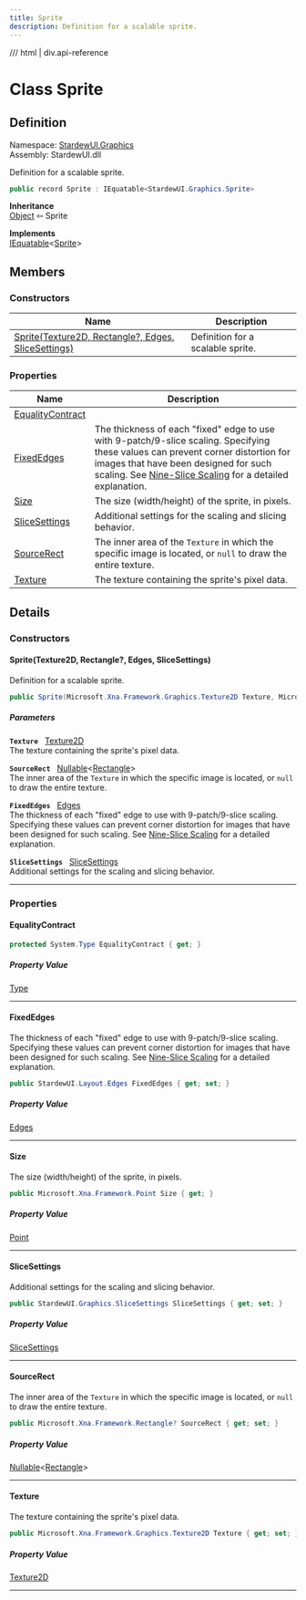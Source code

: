 ```yaml
---
title: Sprite
description: Definition for a scalable sprite.
---
```


<link rel="stylesheet" href="/StardewUI/stylesheets/reference.css" />

/// html | div.api-reference

# Class Sprite

## Definition

<div class="api-definition" markdown>

Namespace: [StardewUI.Graphics](index.md)  
Assembly: StardewUI.dll  

</div>

Definition for a scalable sprite.

```cs
public record Sprite : IEquatable<StardewUI.Graphics.Sprite>
```

**Inheritance**  
[Object](https://learn.microsoft.com/en-us/dotnet/api/system.object) ⇦ Sprite

**Implements**  
[IEquatable](https://learn.microsoft.com/en-us/dotnet/api/system.iequatable-1)<[Sprite](sprite.md)>

## Members

### Constructors

 | Name | Description |
| --- | --- |
| [Sprite(Texture2D, Rectangle?, Edges, SliceSettings)](#spritetexture2d-rectangle-edges-slicesettings) | Definition for a scalable sprite. | 

### Properties

 | Name | Description |
| --- | --- |
| [EqualityContract](#equalitycontract) |  | 
| [FixedEdges](#fixededges) | The thickness of each "fixed" edge to use with 9-patch/9-slice scaling. Specifying these values can prevent corner distortion for images that have been designed for such scaling. See [Nine-Slice Scaling](https://en.wikipedia.org/wiki/9-slice_scaling) for a detailed explanation. | 
| [Size](#size) | The size (width/height) of the sprite, in pixels. | 
| [SliceSettings](#slicesettings) | Additional settings for the scaling and slicing behavior. | 
| [SourceRect](#sourcerect) | The inner area of the `Texture` in which the specific image is located, or `null` to draw the entire texture. | 
| [Texture](#texture) | The texture containing the sprite's pixel data. | 

## Details

### Constructors

#### Sprite(Texture2D, Rectangle?, Edges, SliceSettings)

Definition for a scalable sprite.

```cs
public Sprite(Microsoft.Xna.Framework.Graphics.Texture2D Texture, Microsoft.Xna.Framework.Rectangle? SourceRect, StardewUI.Layout.Edges FixedEdges, StardewUI.Graphics.SliceSettings SliceSettings);
```

##### Parameters

**`Texture`** &nbsp; [Texture2D](https://docs.monogame.net/api/Microsoft.Xna.Framework.Graphics.Texture2D.html)  
The texture containing the sprite's pixel data.

**`SourceRect`** &nbsp; [Nullable](https://learn.microsoft.com/en-us/dotnet/api/system.nullable-1)<[Rectangle](https://docs.monogame.net/api/Microsoft.Xna.Framework.Rectangle.html)>  
The inner area of the `Texture` in which the specific image is located, or `null` to draw the entire texture.

**`FixedEdges`** &nbsp; [Edges](../layout/edges.md)  
The thickness of each "fixed" edge to use with 9-patch/9-slice scaling. Specifying these values can prevent corner distortion for images that have been designed for such scaling. See [Nine-Slice Scaling](https://en.wikipedia.org/wiki/9-slice_scaling) for a detailed explanation.

**`SliceSettings`** &nbsp; [SliceSettings](slicesettings.md)  
Additional settings for the scaling and slicing behavior.

-----

### Properties

#### EqualityContract



```cs
protected System.Type EqualityContract { get; }
```

##### Property Value

[Type](https://learn.microsoft.com/en-us/dotnet/api/system.type)

-----

#### FixedEdges

The thickness of each "fixed" edge to use with 9-patch/9-slice scaling. Specifying these values can prevent corner distortion for images that have been designed for such scaling. See [Nine-Slice Scaling](https://en.wikipedia.org/wiki/9-slice_scaling) for a detailed explanation.

```cs
public StardewUI.Layout.Edges FixedEdges { get; set; }
```

##### Property Value

[Edges](../layout/edges.md)

-----

#### Size

The size (width/height) of the sprite, in pixels.

```cs
public Microsoft.Xna.Framework.Point Size { get; }
```

##### Property Value

[Point](https://docs.monogame.net/api/Microsoft.Xna.Framework.Point.html)

-----

#### SliceSettings

Additional settings for the scaling and slicing behavior.

```cs
public StardewUI.Graphics.SliceSettings SliceSettings { get; set; }
```

##### Property Value

[SliceSettings](slicesettings.md)

-----

#### SourceRect

The inner area of the `Texture` in which the specific image is located, or `null` to draw the entire texture.

```cs
public Microsoft.Xna.Framework.Rectangle? SourceRect { get; set; }
```

##### Property Value

[Nullable](https://learn.microsoft.com/en-us/dotnet/api/system.nullable-1)<[Rectangle](https://docs.monogame.net/api/Microsoft.Xna.Framework.Rectangle.html)>

-----

#### Texture

The texture containing the sprite's pixel data.

```cs
public Microsoft.Xna.Framework.Graphics.Texture2D Texture { get; set; }
```

##### Property Value

[Texture2D](https://docs.monogame.net/api/Microsoft.Xna.Framework.Graphics.Texture2D.html)

-----

